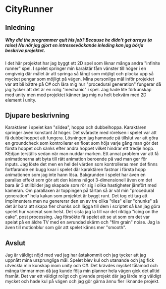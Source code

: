 # CityRunner
## Inledning

##### *Why did the programmer quit his job? Because he didn't get arrays (a raise)* Nu när jag gjort en intresseväckande inleding kan jag börja beskriva projektet.

I det här projektet har jag byggt ett 2D spel som liknar många andra "infinite runner" spel. I spelet springer min karaktär fårn vänster till höger i en omgivnig där målet är att springa så långt som möjligt och plocka upp så mycket pengar som möjligt på vägen. Mina personliga mål inför projektet var att bli bättre på C# och lära mig hur "procedural generation" fungerar då jag tycker att det är en rolig "mechanic" i spel. Jag hade lite förkunskap med unity men med projektet känner jag mig nu helt bekväm med 2D element i unity. 

## Djupare beskrivning

Karaktären i spelet kan "slidea", hoppa och dubbelhoppa. Karaktären springer även konstant åt höger. Det svåraste med rörelsen i spelet var att få dubbelhoppet att fungera. Lösningen jag hamnade på tillslut var att göra en groundcheck som kontrollerar en float som höjs varje gång man gör det första hoppet och sänks efter andra hoppet vilket hindrar ett tredje hopp. KEdjan terställs sedan när man nuddar marken. Ett annat problem var att få animationerna att byta till rätt animation beroende på vad man ger för inputs. Jag löste det men en hel del värden som kontrolleras men det finns fortfarande en bugg kvar i spelet där karaktären fastnar i första hopp animationen som jag inte hann lösa. 
Bakgrunden i spelet har även en parallax effekt som gör att den känns något 3-dimensionell även om det bara är 3 stillbilder jag skapade som rör sig i olika hastigheter jämfört med kameran. Om parallaxen är toppingen på tårtan så är väl min "procedural generation" hela kakan som projektet är byggt runt. Det tog ett tag att implimentera men nu genererar den en av tre olika "tiles" eller "chunks" så det är bara att skapa fler chunks och lägga till dem i scriptet så kan jag göra spelet hur varierat som helst.
Det sista jag la till var det riktiga "icing on the cake", post processing. Jag försökte få spelet att se ut som om det var spelat på en äldre TV med en avrundad skärm och "film grain" noise. Jag la även till motionblur som gör att spelet känns mer "smooth". 

## Avslut

Jag är väldigt nöjd med vad jag har åstakommit och jag tycker att jag uppnått mina ursprungliga mål. Spelet blev kul och utanande och jag fick utveckla min kunskap inom unity och C#. Det krävdes mycket tålamod och många timmar men då jag kunde följa min planner hela vägen gick det alltid framåt. Det var ett väldigt roligt och givande projekt där jag lärde mig väldigt mycket och hade kul på vägen och jag gör gärna ännu fler liknande projekt. 
